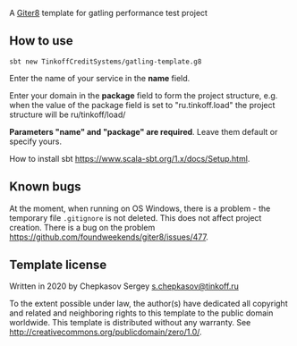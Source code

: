 A [Giter8][g8] template for gatling performance test project

How to use
----------------
`sbt new TinkoffCreditSystems/gatling-template.g8`

Enter the name of your service in the **name** field.

Enter your domain in the **package** field to form the project structure,
e.g. when the value of the package field is set to "ru.tinkoff.load"
the project structure will be ru/tinkoff/load/

**Parameters "name" and "package" are required**. Leave them default or specify yours.

How to install sbt <https://www.scala-sbt.org/1.x/docs/Setup.html>.

Known bugs
----------------
At the moment, when running on OS Windows, there is a problem - the temporary file `.gitignore` is not deleted. 
This does not affect project creation. There is a bug on the problem <https://github.com/foundweekends/giter8/issues/477>.

Template license
----------------
Written in 2020 by Chepkasov Sergey s.chepkasov@tinkoff.ru

To the extent possible under law, the author(s) have dedicated all copyright and related
and neighboring rights to this template to the public domain worldwide.
This template is distributed without any warranty. See <http://creativecommons.org/publicdomain/zero/1.0/>.

[g8]: http://www.foundweekends.org/giter8/
